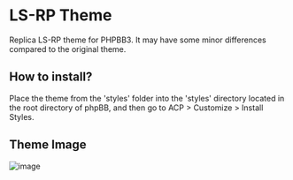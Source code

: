 # LS-RP Theme
Replica LS-RP theme for PHPBB3. It may have some minor differences compared to the original theme.

## How to install?

Place the theme from the 'styles' folder into the 'styles' directory located in the root directory of phpBB, and then go to ACP > Customize > Install Styles.

## Theme Image

![image](https://github.com/ulasbayraktar/lsrp-theme/assets/73671806/dedb3708-932c-43ee-80f7-1fa0ce3a8a91)

